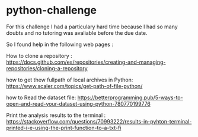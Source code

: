 # python-challenge

For this challenge I had a particulary hard time because I had so many doubts and no tutoring was avaliable before the due date.

So I found help in the following web pages : 

How to clone a repository :
https://docs.github.com/es/repositories/creating-and-managing-repositories/cloning-a-repository

how to get thew fullpath of local archives in Python:
https://www.scaler.com/topics/get-path-of-file-python/

how to Read the dataset file:
https://betterprogramming.pub/5-ways-to-open-and-read-your-dataset-using-python-780770199776

Print the analysis results to the terminal :
https://stackoverflow.com/questions/70993222/results-in-pyhton-terminal-printed-i-e-using-the-print-function-to-a-txt-fi



